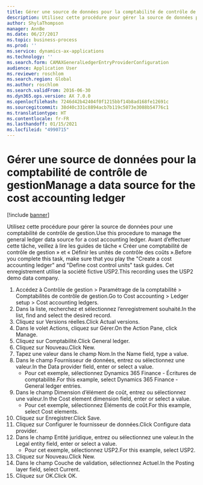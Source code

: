 ```yaml
---
title: Gérer une source de données pour la comptabilité de contrôle de gestion
description: Utilisez cette procédure pour gérer la source de données pour une comptabilité de contrôle de gestion.
author: ShylaThompson
manager: AnnBe
ms.date: 06/27/2017
ms.topic: business-process
ms.prod: ''
ms.service: dynamics-ax-applications
ms.technology: ''
ms.search.form: CAMAXGeneralLedgerEntryProviderConfiguration
audience: Application User
ms.reviewer: roschlom
ms.search.region: Global
ms.author: roschlom
ms.search.validFrom: 2016-06-30
ms.dyn365.ops.version: AX 7.0.0
ms.openlocfilehash: 7246d42b42404f0f1215bbf14b8ad168fe12691c
ms.sourcegitcommit: 38d40c331c8894acb7b119c5073e3088b54776c1
ms.translationtype: HT
ms.contentlocale: fr-FR
ms.lasthandoff: 01/15/2021
ms.locfileid: "4990715"
---
```

# <a name="manage-a-data-source-for-the-cost-accounting-ledger"></a><span data-ttu-id="e4668-103">Gérer une source de données pour la comptabilité de contrôle de gestion</span><span class="sxs-lookup"><span data-stu-id="e4668-103">Manage a data source for the cost accounting ledger</span></span>

[!include [banner](../../includes/banner.md)]

<span data-ttu-id="e4668-104">Utilisez cette procédure pour gérer la source de données pour une comptabilité de contrôle de gestion.</span><span class="sxs-lookup"><span data-stu-id="e4668-104">Use this procedure to manage the general ledger data source for a cost accounting ledger.</span></span> <span data-ttu-id="e4668-105">Avant d’effectuer cette tâche, veillez à lire les guides de tâche « Créer une comptabilité de contrôle de gestion » et « Définir les unités de contrôle des coûts ».</span><span class="sxs-lookup"><span data-stu-id="e4668-105">Before you complete this task, make sure that you play the "Create a cost accounting ledger" and "Define cost control units" task guides.</span></span> <span data-ttu-id="e4668-106">Cet enregistrement utilise la société fictive USP2.</span><span class="sxs-lookup"><span data-stu-id="e4668-106">This recording uses the USP2 demo data company.</span></span>

1. <span data-ttu-id="e4668-107">Accédez à Contrôle de gestion > Paramétrage de la comptabilité > Comptabilités de contrôle de gestion.</span><span class="sxs-lookup"><span data-stu-id="e4668-107">Go to Cost accounting > Ledger setup > Cost accounting ledgers.</span></span>
2. <span data-ttu-id="e4668-108">Dans la liste, recherchez et sélectionnez l’enregistrement souhaité.</span><span class="sxs-lookup"><span data-stu-id="e4668-108">In the list, find and select the desired record.</span></span>
3. <span data-ttu-id="e4668-109">Cliquez sur Versions réelles.</span><span class="sxs-lookup"><span data-stu-id="e4668-109">Click Actual versions.</span></span>
4. <span data-ttu-id="e4668-110">Dans le volet Actions, cliquez sur Gérer.</span><span class="sxs-lookup"><span data-stu-id="e4668-110">On the Action Pane, click Manage.</span></span>
5. <span data-ttu-id="e4668-111">Cliquez sur Comptabilité.</span><span class="sxs-lookup"><span data-stu-id="e4668-111">Click General ledger.</span></span>
6. <span data-ttu-id="e4668-112">Cliquez sur Nouveau.</span><span class="sxs-lookup"><span data-stu-id="e4668-112">Click New.</span></span>
7. <span data-ttu-id="e4668-113">Tapez une valeur dans le champ Nom.</span><span class="sxs-lookup"><span data-stu-id="e4668-113">In the Name field, type a value.</span></span>
8. <span data-ttu-id="e4668-114">Dans le champ Fournisseur de données, entrez ou sélectionnez une valeur.</span><span class="sxs-lookup"><span data-stu-id="e4668-114">In the Data provider field, enter or select a value.</span></span>
    * <span data-ttu-id="e4668-115">Pour cet exemple, sélectionnez Dynamics 365 Finance - Écritures de comptabilité.</span><span class="sxs-lookup"><span data-stu-id="e4668-115">For this example, select Dynamics 365 Finance - General ledger entries.</span></span>  
9. <span data-ttu-id="e4668-116">Dans le champ Dimension d’élément de coût, entrez ou sélectionnez une valeur.</span><span class="sxs-lookup"><span data-stu-id="e4668-116">In the Cost element dimension field, enter or select a value.</span></span>
    * <span data-ttu-id="e4668-117">Pour cet exemple, sélectionnez Éléments de coût.</span><span class="sxs-lookup"><span data-stu-id="e4668-117">For this example, select Cost elements.</span></span>  
10. <span data-ttu-id="e4668-118">Cliquez sur Enregistrer.</span><span class="sxs-lookup"><span data-stu-id="e4668-118">Click Save.</span></span>
11. <span data-ttu-id="e4668-119">Cliquez sur Configurer le fournisseur de données.</span><span class="sxs-lookup"><span data-stu-id="e4668-119">Click Configure data provider.</span></span>
12. <span data-ttu-id="e4668-120">Dans le champ Entité juridique, entrez ou sélectionnez une valeur.</span><span class="sxs-lookup"><span data-stu-id="e4668-120">In the Legal entity field, enter or select a value.</span></span>
    * <span data-ttu-id="e4668-121">Pour cet exemple, sélectionnez USP2.</span><span class="sxs-lookup"><span data-stu-id="e4668-121">For this example, select USP2.</span></span>  
13. <span data-ttu-id="e4668-122">Cliquez sur Nouveau.</span><span class="sxs-lookup"><span data-stu-id="e4668-122">Click New.</span></span>
14. <span data-ttu-id="e4668-123">Dans le champ Couche de validation, sélectionnez Actuel.</span><span class="sxs-lookup"><span data-stu-id="e4668-123">In the Posting layer field, select Current.</span></span>
15. <span data-ttu-id="e4668-124">Cliquez sur OK.</span><span class="sxs-lookup"><span data-stu-id="e4668-124">Click OK.</span></span>

